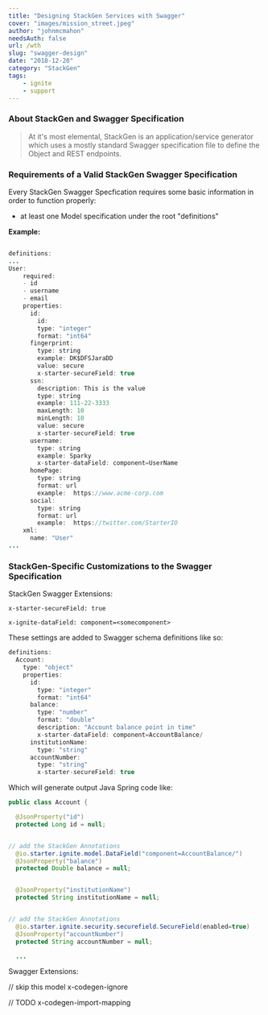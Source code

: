 ```yaml
---
title: "Designing StackGen Services with Swagger"
cover: "images/mission_street.jpeg"
author: "johnmcmahon"
needsAuth: false
url: /wth
slug: "swagger-design"
date: "2018-12-20"
category: "StackGen"
tags:
    - ignite
    - support
---
```

### About StackGen and Swagger Specification

> At it's most elemental, StackGen is an application/service generator which uses a mostly standard Swagger specification file to define the Object and REST endpoints.

### Requirements of a Valid StackGen Swagger Specification

Every StackGen Swagger Specfication requires some basic information in order to function properly:

- at least one Model specification under the root "definitions"

**Example:**
```java

definitions:
...
User:
    required:
    - id
    - username
    - email
    properties:
      id:
        id:
        type: "integer"
        format: "int64"
      fingerprint:
        type: string
        example: DK$DFSJaraDD
        value: secure
        x-starter-secureField: true
      ssn:
        description: This is the value
        type: string
        example: 111-22-3333
        maxLength: 10
        minLength: 10
        value: secure
        x-starter-secureField: true
      username:
        type: string
        example: Sparky
        x-starter-dataField: component=UserName
      homePage:
        type: string
        format: url
        example:  https://www.acme-corp.com
      social:
        type: string
        format: url
        example:  https://twitter.com/StarterIO
    xml:
      name: "User"
...  
```

### StackGen-Specific Customizations to the Swagger Specification

StackGen Swagger Extensions:

```
x-starter-secureField: true

x-ignite-dataField: component=<somecomponent>
```

These settings are added to Swagger schema definitions like so:

```Java
definitions:
  Account:
    type: "object"
    properties:
      id:
        type: "integer"
        format: "int64"
      balance:
        type: "number"
        format: "double"
        description: "Account balance point in time"
        x-starter-dataField: component=AccountBalance/
      institutionName:
        type: "string"
      accountNumber:
        type: "string"
        x-starter-secureField: true
```

Which will generate output Java Spring code like:

```Java
public class Account {

  @JsonProperty("id")
  protected Long id = null;


// add the StackGen Annotations
  @io.starter.ignite.model.DataField("component=AccountBalance/")
  @JsonProperty("balance")
  protected Double balance = null;


  @JsonProperty("institutionName")
  protected String institutionName = null;


// add the StackGen Annotations
  @io.starter.ignite.security.securefield.SecureField(enabled=true)
  @JsonProperty("accountNumber")
  protected String accountNumber = null;

  ...
```

Swagger Extensions:

// skip this model
x-codegen-ignore

// TODO
x-codegen-import-mapping
